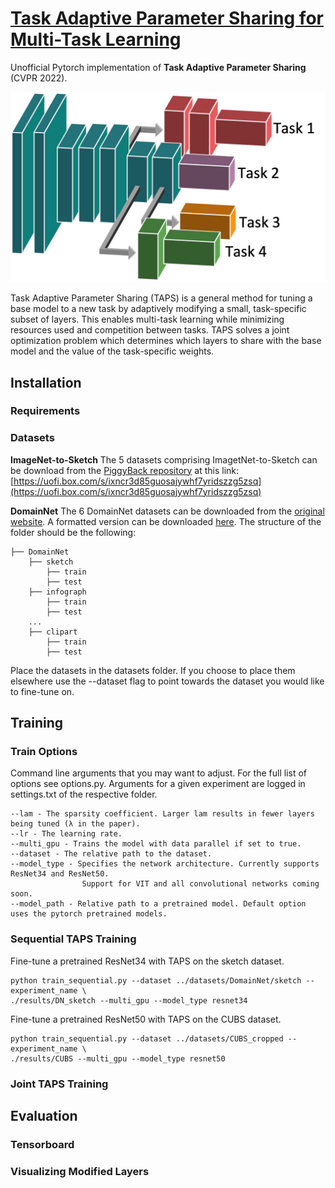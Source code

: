 # [Task Adaptive Parameter Sharing for Multi-Task Learning](https://arxiv.org/abs/2203.16708)

Unofficial Pytorch implementation of **Task Adaptive Parameter Sharing** (CVPR 2022). <br />


<p align="center">
<img src="./assets/teaser.jpg" width="512"/>
</p>

Task Adaptive Parameter Sharing (TAPS) is a general method for tuning a base model to a new task by adaptively modifying a small, task-specific subset of layers. This enables multi-task learning while minimizing resources used and competition between tasks. TAPS solves a joint optimization problem which determines which layers to share with the base model and the value of the task-specific weights.


## Installation

### Requirements

### Datasets

**ImageNet-to-Sketch**
The 5 datasets comprising ImagetNet-to-Sketch can be download from the [PiggyBack repository](https://github.com/arunmallya/piggyback) at this link: [https://uofi.box.com/s/ixncr3d85guosajywhf7yridszzg5zsq](https://uofi.box.com/s/ixncr3d85guosajywhf7yridszzg5zsq)

**DomainNet**
The 6 DomainNet datasets can be downloaded from the [original website](http://ai.bu.edu/M3SDA/). A formatted version can be downloaded [here](https://drive.google.com/file/d/1GYv-I7febM56xF7Jxdzyi1VZuwDbChd1/view?usp=sharing). The structure of the folder should be the following:
```
├── DomainNet
    ├── sketch
        ├── train
        ├── test
    ├── infograph
        ├── train
        ├── test
    ...
    ├── clipart
        ├── train
        ├── test
```

Place the datasets in the datasets folder. If you choose to place them elsewhere use the --dataset flag to point towards the dataset you would like to fine-tune on.





## Training

### Train Options
Command line arguments that you may want to adjust. For the full list of options see options.py. Arguments for a given experiment are logged in settings.txt of the respective folder.

```
--lam - The sparsity coefficient. Larger lam results in fewer layers being tuned (λ in the paper).
--lr - The learning rate.
--multi_gpu - Trains the model with data parallel if set to true.
--dataset - The relative path to the dataset.
--model_type - Specifies the network architecture. Currently supports ResNet34 and ResNet50. 
                Support for VIT and all convolutional networks coming soon. 
--model_path - Relative path to a pretrained model. Default option uses the pytorch pretrained models.
```

### Sequential TAPS Training
Fine-tune a pretrained ResNet34 with TAPS on the sketch dataset. 
```
python train_sequential.py --dataset ../datasets/DomainNet/sketch --experiment_name \
./results/DN_sketch --multi_gpu --model_type resnet34
```

Fine-tune a pretrained ResNet50 with TAPS on the CUBS dataset. 
```
python train_sequential.py --dataset ../datasets/CUBS_cropped --experiment_name \
./results/CUBS --multi_gpu --model_type resnet50
```



### Joint TAPS Training


## Evaluation

### Tensorboard


### Visualizing Modified Layers
